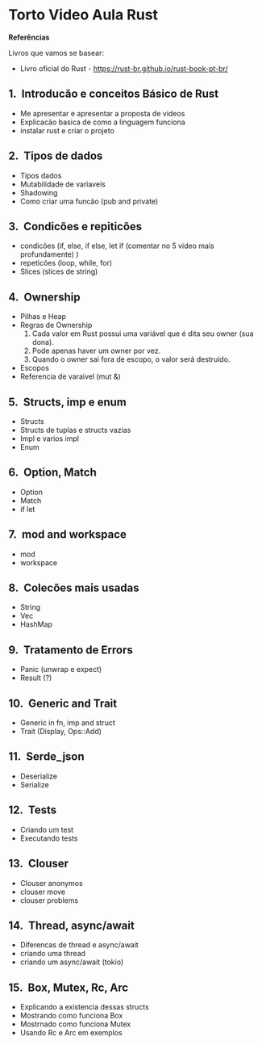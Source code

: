 # Torto Video Aula Rust

**Referências**

Livros que vamos se basear:

- Livro oficial do Rust - https://rust-br.github.io/rust-book-pt-br/


## Introducão e conceitos Básico de Rust

- Me apresentar e apresentar a proposta de videos
- Explicacão basica de como a linguagem funciona
- instalar rust e criar o projeto

## Tipos de dados
- Tipos dados
- Mutabilidade de variaveis
- Shadowing
- Como criar uma funcão (pub and private)


## Condicões e repiticões

- condicões (if, else, if else, let if (comentar no 5 video mais profundamente) )
- repeticões (loop, while, for)
- Slices (slices de string)

## Ownership

- Pilhas e Heap
- Regras de Ownership
    1. Cada valor em Rust possui uma variável que é dita seu owner (sua dona).
    1. Pode apenas haver um owner por vez.
    1. Quando o owner sai fora de escopo, o valor será destruído.
- Escopos
- Referencia de varaivel (mut &)

## Structs, imp e enum

- Structs
- Structs de tuplas e structs vazias
- Impl e varios impl
- Enum

## Option, Match

- Option
- Match
- if let

## mod and workspace

- mod 
- workspace

## Colecões mais usadas

- String
- Vec
- HashMap

## Tratamento de Errors

- Panic (unwrap e expect)
- Result (?)

## Generic and Trait

- Generic in fn, imp and struct
- Trait (Display, Ops::Add)


## Serde_json

- Deserialize
- Serialize

## Tests

- Criando um test
- Executando tests

## Clouser

- Clouser anonymos
- clouser move
- clouser problems

## Thread, async/await

- Diferencas de thread e async/await
- criando uma thread
- criando um async/await (tokio)

## Box, Mutex, Rc, Arc

- Explicando a existencia dessas structs
- Mostrando como funciona Box
- Mostrnado como funciona Mutex
- Usando Rc e Arc em exemplos




<style>
body { counter-reset: h1counter h2counter h3counter h4counter h5counter h6counter; }

h1 { counter-reset: h2counter; }
h2 { counter-reset: h3counter; }
h3 { counter-reset: h4counter; }
h4 { counter-reset: h5counter; }
h5 { counter-reset: h6counter; }
h6 {}

h2:before {
    counter-increment: h2counter;
    content: counter(h2counter) ".\0000a0\0000a0";
}

h3:before {
    counter-increment: h3counter;
    content: counter(h2counter) "." counter(h3counter) ".\0000a0\0000a0";
}

h4:before {
    counter-increment: h4counter;
    content: counter(h2counter) "." counter(h3counter) "." counter(h4counter) ".\0000a0\0000a0";
}

h5:before {
    counter-increment: h5counter;
    content: counter(h2counter) "." counter(h3counter) "." counter(h4counter) "." counter(h5counter) ".\0000a0\0000a0";
}

h6:before {
    counter-increment: h6counter;
    content: counter(h2counter) "." counter(h3counter) "." counter(h4counter) "." counter(h5counter) "." counter(h6counter) ".\0000a0\0000a0";
}
</style>